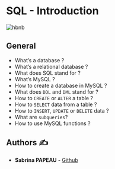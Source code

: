# SQL - Introduction

![hbnb](https://https://zupimages.net/up/23/47/57pe.png)

## General

* What’s a database ?
* What’s a relational database ?
* What does SQL stand for ?
* What’s MySQL ?
* How to create a database in MySQL ?
* What does `DDL` and `DML` stand for ?
* How to `CREATE` or `ALTER` a table ?
* How to `SELECT` data from a table ?
* How to `INSERT`, `UPDATE` or `DELETE` data ?
* What are `subqueries`?
* How to use MySQL functions ?


## **Authors** :writing_hand:

* **Sabrina PAPEAU** - [Github](https://github.com/Holbiwan)
